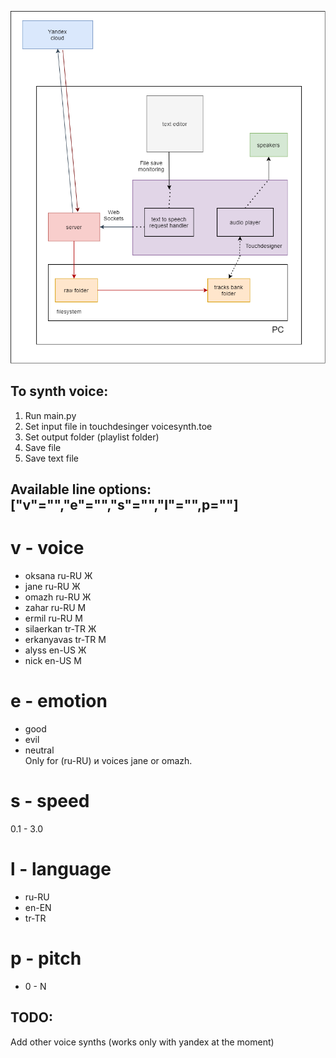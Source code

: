 ![alt text](architecture.png?raw=true)

## To synth voice:
1. Run main.py
2. Set input file in touchdesinger voicesynth.toe 
3. Set output folder (playlist folder)
4. Save file
5. Save text file

## Available line options: ["v"="","e"="","s"="","l"="",p=""]
# v - voice 
* oksana	ru-RU	Ж
* jane	ru-RU	Ж
* omazh	ru-RU	Ж
* zahar	ru-RU	M
* ermil	ru-RU	M
* silaerkan	tr-TR	Ж
* erkanyavas	tr-TR	M
* alyss	en-US	Ж
* nick	en-US	M

# e - emotion
* good 
* evil 
* neutral \
Only for (ru-RU) и voices jane or omazh.

# s - speed
0.1 - 3.0

# l - language
* ru-RU
* en-EN
* tr-TR

# p - pitch
* 0 - N

## TODO:
Add other voice synths (works only with yandex at the moment)